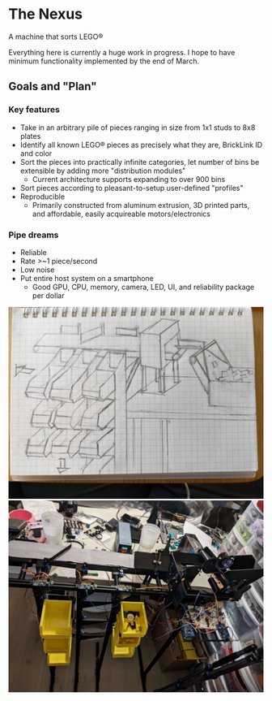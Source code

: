 # The Nexus
A machine that sorts LEGO®

Everything here is currently a huge work in progress. I hope to have minimum functionality implemented by the end of March.

## Goals and "Plan"
### Key features
- Take in an arbitrary pile of pieces ranging in size from 1x1 studs to 8x8 plates
- Identify all known LEGO® pieces as precisely what they are, BrickLink ID and color
- Sort the pieces into practically infinite categories, let number of bins be extensible by adding more "distribution modules"
    - Current architecture supports expanding to over 900 bins
- Sort pieces according to pleasant-to-setup user-defined "profiles"
- Reproducible
    - Primarily constructed from aluminum extrusion, 3D printed parts, and affordable, easily acquireable motors/electronics

### Pipe dreams
- Reliable
- Rate >~1 piece/second
- Low noise
- Put entire host system on a smartphone
    - Good GPU, CPU, memory, camera, LED, UI, and reliability package per dollar

![nexus initial sketch](https://raw.githubusercontent.com/spencerhhubert/nexus/main/assets/initial_sketch.jpg)
![first irl prototype of the nexus wip](https://raw.githubusercontent.com/spencerhhubert/nexus/main/assets/nexus_prototype0101.jpg)
